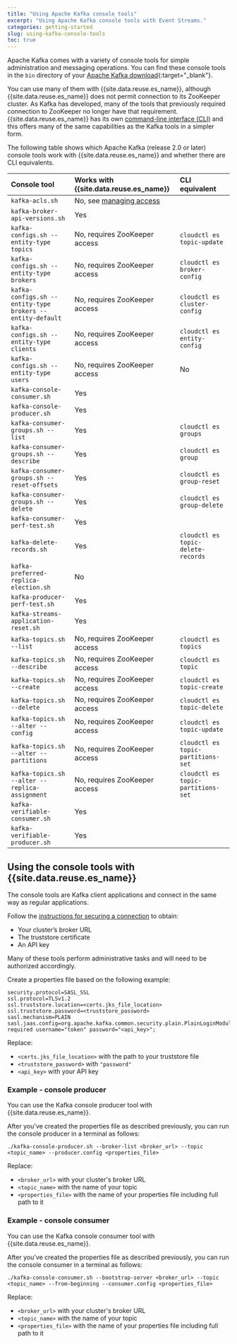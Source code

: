 ```yaml
---
title: "Using Apache Kafka console tools"
excerpt: "Using Apache Kafka console tools with Event Streams."
categories: getting-started
slug: using-kafka-console-tools
toc: true
---
```


Apache Kafka comes with a variety of console tools for simple administration and messaging operations. You can find these console tools in the `bin` directory of your [Apache Kafka download](https://www.apache.org/dyn/closer.cgi?path=/kafka/2.0.0/kafka_2.11-2.0.0.tgz){:target="_blank"}.

You can use many of them with {{site.data.reuse.es_name}}, although {{site.data.reuse.es_name}} does not permit connection to its ZooKeeper cluster. As Kafka has developed, many of the tools that previously required connection to ZooKeeper no longer have that requirement. {{site.data.reuse.es_name}} has its own [command-line interface (CLI)](../../installing/post-installation/#installing-the-command-line-interface) and this offers many of the same capabilities as the Kafka tools in a simpler form.

The following table shows which Apache Kafka (release 2.0 or later) console tools work with {{site.data.reuse.es_name}} and whether there are CLI equivalents.

| Console tool     | Works with {{site.data.reuse.es_name}}      | CLI equivalent   |
|:-----------------|:-----------------|:-----------------|
| `kafka-acls.sh`    | No, see [managing access](../../security/managing-access/) | |
| `kafka-broker-api-versions.sh` | Yes | |
| `kafka-configs.sh --entity-type topics` | No, requires ZooKeeper access | `cloudctl es topic-update` |
| `kafka-configs.sh --entity-type brokers` | No, requires ZooKeeper access | `cloudctl es broker-config` |
| `kafka-configs.sh --entity-type brokers --entity-default` | No, requires ZooKeeper access | `cloudctl es cluster-config` |
| `kafka-configs.sh --entity-type clients` | No, requires ZooKeeper access | `cloudctl es entity-config` |
| `kafka-configs.sh --entity-type users` | No, requires ZooKeeper access | No |
| `kafka-console-consumer.sh` | Yes | |
| `kafka-console-producer.sh` | Yes | |
| `kafka-consumer-groups.sh --list` | Yes | `cloudctl es groups` |
| `kafka-consumer-groups.sh --describe` | Yes | `cloudctl es group` |
| `kafka-consumer-groups.sh --reset-offsets` | Yes | `cloudctl es group-reset` |
| `kafka-consumer-groups.sh --delete` | Yes | `cloudctl es group-delete` |
| `kafka-consumer-perf-test.sh` | Yes | |
| `kafka-delete-records.sh` | Yes | `cloudctl es topic-delete-records` |
| `kafka-preferred-replica-election.sh` | No | |
| `kafka-producer-perf-test.sh` | Yes | |
| `kafka-streams-application-reset.sh` | Yes | |
| `kafka-topics.sh --list` | No, requires ZooKeeper access | `cloudctl es topics` |
| `kafka-topics.sh --describe` | No, requires ZooKeeper access | `cloudctl es topic` |
| `kafka-topics.sh --create` | No, requires ZooKeeper access | `cloudctl es topic-create` |
| `kafka-topics.sh --delete` | No, requires ZooKeeper access | `cloudctl es topic-delete` |
| `kafka-topics.sh --alter --config` | No, requires ZooKeeper access | `cloudctl es topic-update` |
| `kafka-topics.sh --alter --partitions` | No, requires ZooKeeper access | `cloudctl es topic-partitions-set` |
| `kafka-topics.sh --alter --replica-assignment` | No, requires ZooKeeper access | `cloudctl es topic-partitions-set` |
| `kafka-verifiable-consumer.sh` | Yes | |
| `kafka-verifiable-producer.sh` | Yes | |

## Using the console tools with {{site.data.reuse.es_name}}

The console tools are Kafka client applications and connect in the same way as regular applications.

Follow the [instructions for securing a connection](../../getting-started/client/#securing-the-connection) to obtain:
* Your cluster’s broker URL
* The truststore certificate
* An API key

Many of these tools perform administrative tasks and will need to be authorized accordingly.

Create a properties file based on the following example:

```
security.protocol=SASL_SSL
ssl.protocol=TLSv1.2
ssl.truststore.location=<certs.jks_file_location>
ssl.truststore.password=<truststore_password>
sasl.mechanism=PLAIN
sasl.jaas.config=org.apache.kafka.common.security.plain.PlainLoginModule required username="token" password="<api_key>";
```

Replace:
* `<certs.jks_file_location>` with the path to your truststore file
* `<truststore_password>` with `"password"`
* `<api_key>` with your API key


### Example - console producer

You can use the Kafka console producer tool with {{site.data.reuse.es_name}}.

After you've created the properties file as described previously, you can run the console producer in a terminal as follows:

```
./kafka-console-producer.sh --broker-list <broker_url> --topic <topic_name> --producer.config <properties_file>
```

Replace:
* `<broker_url>` with your cluster's broker URL
* `<topic_name>` with the name of your topic
* `<properties_file>` with the name of your properties file including full path to it


### Example - console consumer

You can use the Kafka console consumer tool with {{site.data.reuse.es_name}}.

After you've created the properties file as described previously, you can run the console consumer in a terminal as follows:

```
./kafka-console-consumer.sh --bootstrap-server <broker_url> --topic <topic_name> --from-beginning --consumer.config <properties_file>
```

Replace:
* `<broker_url>` with your cluster's broker URL
* `<topic_name>` with the name of your topic
* `<properties_file>` with the name of your properties file including full path to it
